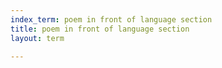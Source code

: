 ```yaml
---
index_term: poem in front of language section
title: poem in front of language section
layout: term

---
```

